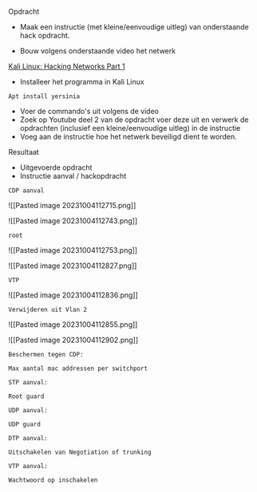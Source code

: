 Opdracht

- Maak een instructie (met kleine/eenvoudige uitleg) van onderstaande hack opdracht.

- Bouw volgens onderstaande video het netwerk

[Kali Linux: Hacking Networks Part 1](https://www.youtube.com/watch?v=K1bMSPje6pw&t=1s)

- Installeer het programma in Kali Linux

```
Apt install yersinia
```

- Voer de commando's uit volgens de video
- Zoek op Youtube deel 2 van de opdracht voer deze uit en verwerk de opdrachten (inclusief een kleine/eenvoudige uitleg) in de instructie
- Voeg aan de instructie hoe het netwerk beveiligd dient te worden.

Resultaat

- Uitgevoerde opdracht
- Instructie aanval / hackopdracht

```
CDP aanval
```

![[Pasted image 20231004112715.png]]

![[Pasted image 20231004112743.png]]

```
root
```

![[Pasted image 20231004112753.png]]

![[Pasted image 20231004112827.png]]

```
VTP
```

![[Pasted image 20231004112836.png]]

```
Verwijderen uit Vlan 2
```

![[Pasted image 20231004112855.png]]

![[Pasted image 20231004112902.png]]

```
Beschermen tegen CDP:

Max aantal mac addressen per switchport
```

```
STP aanval:

Root guard
```

```
UDP aanval:

UDP guard
```

```
DTP aanval:

Uitschakelen van Negotiation of trunking
```

```
VTP aanval:

Wachtwoord op inschakelen
```
